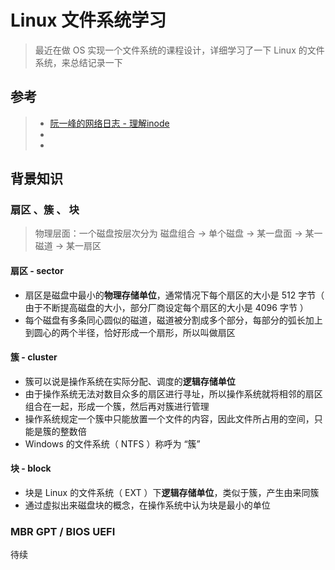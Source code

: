 # Linux 文件系统学习

> 最近在做 OS 实现一个文件系统的课程设计，详细学习了一下 Linux 的文件系统，来总结记录一下

## 参考

> * [阮一峰的网络日志 - 理解inode](http://www.ruanyifeng.com/blog/2011/12/inode.html)
> *
> *

## 背景知识

### 扇区 、簇 、 块

> 物理层面：一个磁盘按层次分为 磁盘组合 -> 单个磁盘 -> 某一盘面 -> 某一磁道 -> 某一扇区

#### 扇区 - sector

* 扇区是磁盘中最小的**物理存储单位**，通常情况下每个扇区的大小是 512 字节（ 由于不断提高磁盘的大小，部分厂商设定每个扇区的大小是 4096 字节 ）
* 每个磁盘有多条同心圆似的磁道，磁道被分割成多个部分，每部分的弧长加上到圆心的两个半径，恰好形成一个扇形，所以叫做扇区

#### 簇 - cluster

* 簇可以说是操作系统在实际分配、调度的**逻辑存储单位**
* 由于操作系统无法对数目众多的扇区进行寻址，所以操作系统就将相邻的扇区组合在一起，形成一个簇，然后再对簇进行管理
* 操作系统规定一个簇中只能放置一个文件的内容，因此文件所占用的空间，只能是簇的整数倍
* Windows 的文件系统（ NTFS ）称呼为 “簇”

#### 块 - block

* 块是 Linux 的文件系统（ EXT ）下**逻辑存储单位**，类似于簇，产生由来同簇
* 通过虚拟出来磁盘块的概念，在操作系统中认为块是最小的单位

### MBR GPT / BIOS UEFI

待续

###

